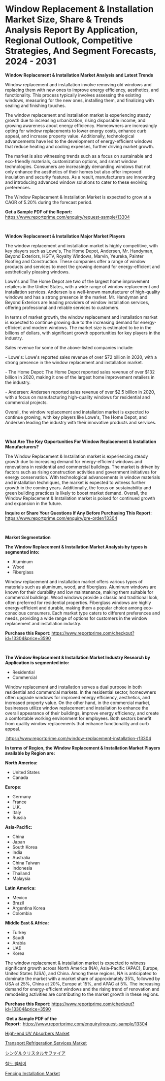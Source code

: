 <p><h1>Window Replacement & Installation Market Size, Share & Trends Analysis Report By Application, Regional Outlook, Competitive Strategies, And Segment Forecasts, 2024 - 2031</h1></p><p><strong>Window Replacement & Installation Market Analysis and Latest Trends</strong></p>
<p><p>Window replacement and installation involve removing old windows and replacing them with new ones to improve energy efficiency, aesthetics, and functionality. This process typically involves assessing the existing windows, measuring for the new ones, installing them, and finalizing with sealing and finishing touches.</p><p>The window replacement and installation market is experiencing steady growth due to increasing urbanization, rising disposable income, and growing awareness about energy efficiency. Homeowners are increasingly opting for window replacements to lower energy costs, enhance curb appeal, and increase property value. Additionally, technological advancements have led to the development of energy-efficient windows that reduce heating and cooling expenses, further driving market growth.</p><p>The market is also witnessing trends such as a focus on sustainable and eco-friendly materials, customization options, and smart window technologies. Consumers are increasingly demanding windows that not only enhance the aesthetics of their homes but also offer improved insulation and security features. As a result, manufacturers are innovating and introducing advanced window solutions to cater to these evolving preferences.</p><p>The Window Replacement & Installation Market is expected to grow at a CAGR of 5.20% during the forecast period.</p></p>
<p><strong>Get a Sample PDF of the Report:&nbsp;</strong> <a href="https://www.reportprime.com/enquiry/request-sample/13304">https://www.reportprime.com/enquiry/request-sample/13304</a></p>
<p>&nbsp;</p>
<p><strong>Window Replacement & Installation Major Market Players</strong></p>
<p><p>The window replacement and installation market is highly competitive, with key players such as Lowe's, The Home Depot, Andersen, Mr. Handyman, Beyond Exteriors, HGTV, Royalty Windows, Marvin, Yeureka, Painter Roofing and Construction. These companies offer a range of window products and services to meet the growing demand for energy-efficient and aesthetically pleasing windows.</p><p>Lowe's and The Home Depot are two of the largest home improvement retailers in the United States, with a wide range of window replacement and installation services. Andersen is a well-known manufacturer of high-quality windows and has a strong presence in the market. Mr. Handyman and Beyond Exteriors are leading providers of window installation services, offering professional and reliable services to customers.</p><p>In terms of market growth, the window replacement and installation market is expected to continue growing due to the increasing demand for energy-efficient and modern windows. The market size is estimated to be in the billions of dollars, with significant growth opportunities for key players in the industry.</p><p>Sales revenue for some of the above-listed companies include:</p><p>- Lowe's: Lowe's reported sales revenue of over $72 billion in 2020, with a strong presence in the window replacement and installation market.</p><p>- The Home Depot: The Home Depot reported sales revenue of over $132 billion in 2020, making it one of the largest home improvement retailers in the industry.</p><p>- Andersen: Andersen reported sales revenue of over $2.5 billion in 2020, with a focus on manufacturing high-quality windows for residential and commercial projects.</p><p>Overall, the window replacement and installation market is expected to continue growing, with key players like Lowe's, The Home Depot, and Andersen leading the industry with their innovative products and services.</p></p>
<p>&nbsp;</p>
<p><strong>What Are The Key Opportunities For Window Replacement & Installation Manufacturers?</strong></p>
<p><p>The Window Replacement & Installation market is experiencing steady growth due to increasing demand for energy-efficient windows and renovations in residential and commercial buildings. The market is driven by factors such as rising construction activities and government initiatives for energy conservation. With technological advancements in window materials and installation techniques, the market is expected to witness further growth in the coming years. Additionally, the focus on sustainability and green building practices is likely to boost market demand. Overall, the Window Replacement & Installation market is poised for continued growth and expansion in the future.</p></p>
<p><strong>Inquire or Share Your Questions If Any Before Purchasing This Report:</strong> <a href="https://www.reportprime.com/enquiry/pre-order/13304">https://www.reportprime.com/enquiry/pre-order/13304</a></p>
<p>&nbsp;</p>
<p><strong>Market Segmentation</strong></p>
<p><strong>The Window Replacement & Installation Market Analysis by types is segmented into:</strong></p>
<p><ul><li>Aluminum</li><li>Wood</li><li>Fiberglass</li></ul></p>
<p><p>Window replacement and installation market offers various types of materials such as aluminum, wood, and fiberglass. Aluminum windows are known for their durability and low maintenance, making them suitable for commercial buildings. Wood windows provide a classic and traditional look, often preferred for residential properties. Fiberglass windows are highly energy-efficient and durable, making them a popular choice among eco-conscious consumers. Each market type caters to different preferences and needs, providing a wide range of options for customers in the window replacement and installation industry.</p></p>
<p><strong>Purchase this Report:&nbsp;</strong><a href="https://www.reportprime.com/checkout?id=13304&price=3590">https://www.reportprime.com/checkout?id=13304&price=3590</a></p>
<p>&nbsp;</p>
<p><strong>The Window Replacement & Installation Market Industry Research by Application is segmented into:</strong></p>
<p><ul><li>Residential</li><li>Commercial</li></ul></p>
<p><p>Window replacement and installation serves a dual purpose in both residential and commercial markets. In the residential sector, homeowners often upgrade windows for improved energy efficiency, aesthetics, and increased property value. On the other hand, in the commercial market, businesses utilize window replacement and installation to enhance the overall appearance of their buildings, improve energy efficiency, and create a comfortable working environment for employees. Both sectors benefit from quality window replacements that enhance functionality and curb appeal.</p></p>
<p><a href="https://www.reportprime.com/window-replacement-installation-r13304">&nbsp;https://www.reportprime.com/window-replacement-installation-r13304</a></p>
<p><strong>In terms of Region, the Window Replacement & Installation Market Players available by Region are:</strong></p>
<p>
    <p> <strong> North America: </strong>
        <ul>
            <li>United States</li>
            <li>Canada</li>
        </ul>
        </p> 
    <p> <strong> Europe: </strong>
        <ul>
            <li>Germany</li>
            <li>France</li>
            <li>U.K.</li>
            <li>Italy</li>
            <li>Russia</li>
        </ul>
        </p> 
    <p> <strong> Asia-Pacific: </strong>
        <ul>
            <li>China</li>
            <li>Japan</li>
            <li>South Korea</li>
            <li>India</li>
            <li>Australia</li>
            <li>China Taiwan</li>
            <li>Indonesia</li>
            <li>Thailand</li>
            <li>Malaysia</li>
        </ul>
        </p> 
    <p> <strong> Latin America: </strong>
        <ul>
            <li>Mexico</li>
            <li>Brazil</li>
            <li>Argentina Korea</li>
            <li>Colombia</li>
        </ul>
        </p> 
    <p> <strong> Middle East & Africa: </strong>
        <ul>
            <li>Turkey</li>
            <li>Saudi</li>
            <li>Arabia</li>
            <li>UAE</li>
            <li>Korea</li>
        </ul>
    </p>
    </p>
<p><p>The window replacement & installation market is expected to witness significant growth across North America (NA), Asia-Pacific (APAC), Europe, United States (USA), and China. Among these regions, NA is anticipated to dominate the market with a market share of approximately 35%, followed by USA at 25%, China at 20%, Europe at 15%, and APAC at 5%. The increasing demand for energy-efficient windows and the rising trend of renovation and remodeling activities are contributing to the market growth in these regions.</p></p>
<p><strong>Purchase this Report: </strong><a href="https://www.reportprime.com/checkout?id=13304&price=3590">https://www.reportprime.com/checkout?id=13304&price=3590</a></p>
<p>&nbsp;<strong>Get a Sample PDF of the Report:&nbsp;&nbsp;</strong><a href="https://www.reportprime.com/enquiry/request-sample/13304">https://www.reportprime.com/enquiry/request-sample/13304</a></p>
<p><strong></strong></p>
<p><p><a href="https://medium.com/@berugaru/high-end-uv-absorbers-market-report-by-product-type-triazine-class-uva-waterborne-uva-other-end-522fa9dab26c">High-end UV Absorbers Market</a></p><p><a href="https://github.com/ajiariaa/Market-Research-Report-List-1/blob/main/transport-refrigeration-services-market.md">Transport Refrigeration Services Market</a></p><p><a href="https://medium.com/@caseyelee251/%E5%8D%98%E7%B5%90%E6%99%B6%E3%82%B5%E3%83%95%E3%82%A1%E3%82%A4%E3%82%A2%E5%B8%82%E5%A0%B4%E3%81%AE%E8%AA%BF%E6%9F%BB%E3%81%8A%E3%82%88%E3%81%B3%E7%94%A3%E6%A5%AD%E3%81%AE%E9%80%B2%E5%8C%96-%E3%81%9D%E3%81%97%E3%81%A62031%E5%B9%B4%E3%81%BE%E3%81%A7%E3%81%AE%E4%BA%88%E6%B8%AC-4ccf51d610f5">シングルクリスタルサファイア</a></p><p><a href="https://medium.com/@katheengordon024/%EC%B2%A0%EB%8F%84-%EB%A6%B4%EB%A0%88%EC%9D%B4-%EC%82%B0%EC%97%85%EC%97%90-%EB%8C%80%ED%95%9C-%ED%86%B5%EC%B0%B0-%EC%8B%9C%EC%9E%A5-%EC%9E%AC%EC%A0%95-%EC%83%81%ED%83%9C-%EC%8B%9C%EC%9E%A5-%EA%B7%9C%EB%AA%A8-%EB%B0%8F-2031%EB%85%84%EA%B9%8C%EC%A7%80%EC%9D%98-%EC%88%98%EC%9D%B5-%EB%B6%84%EC%84%9D-cb74c1be0208">철도 릴레이</a></p><p><a href="https://github.com/niyotibauri9/Market-Research-Report-List-1/blob/main/fencing-installation-market.md">Fencing Installation Market</a></p></p>